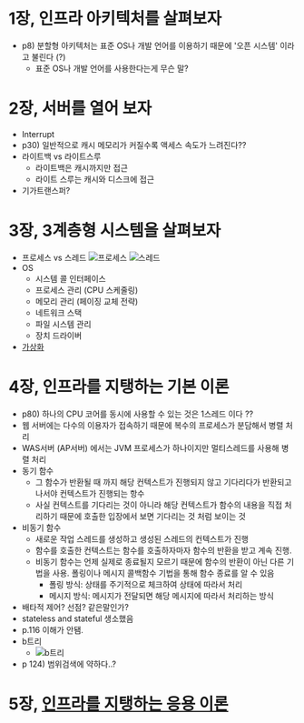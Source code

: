 # 1장, 인프라 아키텍처를 살펴보자
- p8) 분할형 아키텍처는 표준 OS나 개발 언어를 이용하기 때문에 '오픈 시스템' 이라고 불린다 (?)
  - 표준 OS나 개발 언어를 사용한다는게 무슨 말?


# 2장, 서버를 열어 보자

- Interrupt
- p30) 일반적으로 캐시 메모리가 커질수록 액세스 속도가 느려진다??
- 라이트백 vs 라이트스루
  - 라이트백은 캐시까지만 접근
  - 라이트 스루는 캐시와 디스크에 접근
- 기가트랜스퍼?


# 3장, 3계층형 시스템을 살펴보자
- 프로세스 vs 스레드
![프로세스](https://user-images.githubusercontent.com/57394605/129068861-c7a04e6e-8333-4aaa-8400-0a5c37569a0b.png)
![스레드](https://user-images.githubusercontent.com/57394605/129068919-538cd088-709f-4e06-9a05-0e1a2dce6f1a.png)
- OS
  - 시스템 콜 인터페이스
  - 프로세스 관리 (CPU 스케줄링)
  - 메모리 관리 (페이징 교체 전략)
  - 네트워크 스택
  - 파일 시스템 관리
  - 장치 드라이버
- [가상화](https://nearhome.tistory.com/79)


# 4장, 인프라를 지탱하는 기본 이론
- p80) 하나의 CPU 코어를 동시에 사용할 수 있는 것은 1스레드 이다 ??
- 웹 서버에는 다수의 이용자가 접속하기 때문에 복수의 프로세스가 분담해서 병렬 처리
- WAS서버 (AP서버) 에서는 JVM 프로세스가 하나이지만 멀티스레드를 사용해 병렬 처리
- 동기 함수
  - 그 함수가 반환될 때 까지 해당 컨텍스트가 진행되지 않고 기다리다가 반환되고 나서야 컨텍스트가 진행되는 항수
  - 사실 컨텍스트를 기다리는 것이 아니라 해당 컨텍스트가 함수의 내용을 직접 처리하기 때문에 호출한 입장에서 보면 기다리는 것 처럼 보이는 것
- 비동기 함수
  - 새로운 작업 스레드를 생성하고 생성된 스레드의 컨텍스트가 진행
  - 함수를 호출한 컨텍스트는 함수를 호출하자마자 함수의 반환을 받고 계속 진행.
  - 비동기 함수는 언제 실제로 종료될지 모르기 때문에 함수의 반환이 아닌 다른 기법을 사용. 폴링이나 메시지 콜백함수 기법을 통해 함수 종료를 알 수 있음
    - 폴링 방식: 상태를 주기적으로 체크하여 상태에 따라서 처리
    - 메시지 방식: 메시지가 전달되면 해당 메시지에 따라서 처리하는 방식
- 배타적 제어? 선점? 같은말인가?
- stateless and stateful 생소했음
- p.116 이해가 안됌.
- b트리
  - ![b트리](https://user-images.githubusercontent.com/57394605/129082325-af88a7aa-cf5b-45bb-aebc-12408ed661e1.png)
- p 124) 범위검색에 약하다..?


# 5장, [인프라를 지탱하는 응용 이론](https://nearhome.tistory.com/120)
